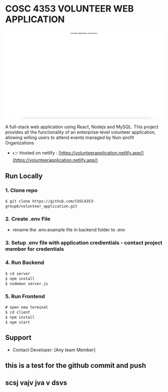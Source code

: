# COSC 4353 VOLUNTEER WEB APPLICATION

![Volunteer application ](/client/src/images/homescreen.png)


A full-stack web application using React, Nodejs and MySQL. This project provides all the functionality of an enterprise-level volunteer application, allowing willing users to attend events managed by Non-profit Organizations


- 👉 Hosted on netlify : [https://volunteerapplication.netlify.app/](https://volunteerapplication.netlify.app/)


## Run Locally

### 1. Clone repo

```
$ git clone https://github.com/COSC4353-group6/volunteer_application.git

```

### 2. Create .env File

- rename the .env.example file in backend folder to .env

### 3. Setup .env file with application credientials - contact project member for credentials

### 4. Run Backend

```
$ cd server
$ npm install
$ nodemon server.js
```

### 5. Run Frontend

```
# open new terminal
$ cd client
$ npm install
$ npm start
```


## Support

- Contact Developer: [Any team Member]

## this is a test for the github commit and push
## scsj vajv jva v  dsvs